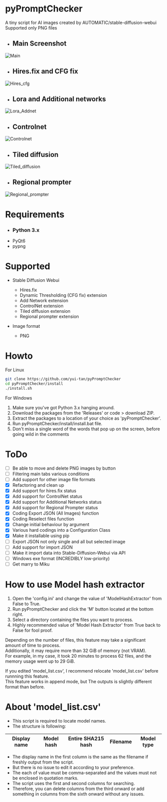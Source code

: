 # pyPromptChecker

A tiny script for AI images created by AUTOMATIC/stable-diffusion-webui  
Supported only PNG files
  
- ## Main Screenshot  
![Main](https://github.com/yui-tan/pyPromptChecker/assets/121333129/a0c86d10-563f-44a2-bf9f-cfc207fd262f)
- ## Hires.fix and CFG fix  
![Hires_cfg](https://github.com/yui-tan/pyPromptChecker/assets/121333129/e3ee643e-847f-4f76-a1a5-5b3c96c6598f)
- ## Lora and Additional networks  
![Lora_Addnet](https://github.com/yui-tan/pyPromptChecker/assets/121333129/41159dca-3577-441d-9fe2-bca32c6fd129)
- ## Controlnet  
![Controlnet](https://github.com/yui-tan/pyPromptChecker/assets/121333129/cb9bdcb8-49fa-46c5-9bac-547e80e992f7)
- ## Tiled diffusion  
![Tiled_diffusion](https://github.com/yui-tan/pyPromptChecker/assets/121333129/38a9387d-d663-40db-92d8-6ea39954c43a)
- ## Regional prompter  
![Regional_prompter](https://github.com/yui-tan/pyPromptChecker/assets/121333129/fe0c201c-09a2-4ae3-b59c-b2ff36ab7a28)
  
# Requirements  

- ### **Python 3.x**
- PyQt6
- pypng  

# Supported
- Stable Diffusion Webui
  - Hires.fix
  - Dynamic Thresholding (CFG fix) extension
  - Add Network extension
  - ControlNet extension
  - Tiled diffusion extension
  - Regional prompter extension
  

- Image format
  - PNG
# Howto
For Linux
````bash
git clone https://github.com/yui-tan/pyPromptChecker
cd pyPromptChecker/install
./install.sh
````
  
For Windows
1. Make sure you've got Python 3.x hanging around. 
2. Download the packages from the 'Releases' or code > download ZIP.
3. Extract the packages to a location of your choice as 'pyPromptChecker'.
4. Run pyPromptChecker/install/install.bat file.
5. Don't miss a single word of the words that pop up on the screen, before going wild in the comments

# ToDo

 - [ ] Be able to move and delete PNG images by button
 - [ ] Filtering main tabs various conditions
 - [ ] Add support for other image file formats
 - [x] Refactoring and clean up
 - [x] Add support for hires.fix status  
 - [x] Add support for ControlNet status  
 - [x] Add support for Additional Networks status  
 - [x] Add support for Regional Prompter status  
 - [x] Coding Export JSON (All Images) function  
 - [x] Coding Reselect files function
 - [x] Change initial behaviour by argument
 - [x] Various hard codings into a Configuration Class
 - [x] Make it installable using pip
 - [ ] Export JSON not only single and all but selected image
 - [ ] Add support for import JSON
 - [ ] Make it import data into Stable-Diffusion-Webui via API
 - [ ] Windows exe format (INCREDIBLY low-priority)
 - [ ] Get marry to Miku

 # How to use Model hash extractor

1. Open the 'config.ini' and change the value of 'ModelHashExtractor' from False to True.
2. Run pyPromptChecker and click the 'M' button located at the bottom right.
3. Select a directory containing the files you want to process.
4. Highly recommended value of 'Model Hash Extractor' from True back to False for fool proof.

Depending on the number of files, this feature may take a significant amount of time to process.  
Additionally, it may require more than 32 GiB of memory (not VRAM).  
For example, in my case, it took 20 minutes to process 62 files, and the memory usage went up to 29 GiB.  

If you edited 'model_list.csv', I recommend relocate 'model_list.csv' before runnning this feature.  
This feature works in append mode, but The outputs is slightly different format than before.

# About 'model_list.csv'

- This script is required to locate model names.  
- The structure is following:
  
| Display name | Model hash | Entire SHA215 hash | Filename | Model type |
|:---:|:---:|:---:|:---:|:---:|

- The display name in the first column is the same as the filename if freshly output from the script.
- But there is no issue to  edit it according to your preference.  
- The each of value must be comma-separated and the values must not be enclosed in quotation marks.  
- The script uses the first and second columns for searching.  
- Therefore, you can delete columns from the third onward or add something in columns from the sixth onward without any issues.  
